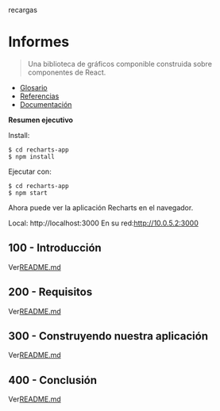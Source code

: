 recargas

# Informes

> Una biblioteca de gráficos componible construida sobre componentes de React.

-   [Glosario](./GLOSSARY.md)
-   [Referencias](./REFERENCES.md)
-   [Documentación](./DOCUMENTATION.md)

**Resumen ejecutivo**

Install:

    $ cd recharts-app
    $ npm install

Ejecutar con:

    $ cd recharts-app
    $ npm start

Ahora puede ver la aplicación Recharts en el navegador.

Local: http&#x3A;//localhost:3000
  En su red:<http://10.0.5.2:3000>

## 100 - Introducción

Ver[README.md](./100/README.md)

## 200 - Requisitos

Ver[README.md](./200/README.md)

## 300 - Construyendo nuestra aplicación

Ver[README.md](./300/README.md)

## 400 - Conclusión

Ver[README.md](./400/README.md)
